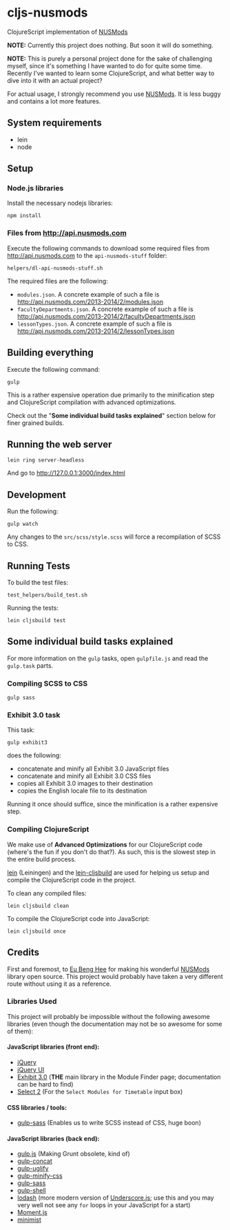 # cljs-nusmods

ClojureScript implementation of [NUSMods](http://nusmods.com)

**NOTE:** Currently this project does nothing. But soon it will do something.

**NOTE:** This is purely a personal project done for the sake of challenging
myself, since it's something I have wanted to do for quite some time.
Recently I've wanted to learn some ClojureScript, and what better way to dive
into it with an actual project?

For actual usage, I strongly recommend you use [NUSMods](http://nusmods.com).
It is less buggy and contains a lot more features.

## System requirements

- lein
- node

## Setup

### Node.js libraries

Install the necessary nodejs libraries:

    npm install

### Files from http://api.nusmods.com

Execute the following commands to download some required files from
http://api.nusmods.com to the `api-nusmods-stuff` folder:

    helpers/dl-api-nusmods-stuff.sh

The required files are the following:

- `modules.json`. A concrete example of such a file is
http://api.nusmods.com/2013-2014/2/modules.json
- `facultyDepartments.json`. A concrete example of such a file is
http://api.nusmods.com/2013-2014/2/facultyDepartments.json
- `lessonTypes.json`. A concrete example of such a file is
http://api.nusmods.com/2013-2014/2/lessonTypes.json

## Building everything

Execute the following command:

    gulp

This is a rather expensive operation due primarily to the minification step and
ClojureScript compilation with advanced optimizations.

Check out the "**Some individual build tasks explained**" section below for
finer grained builds.

## Running the web server

    lein ring server-headless

And go to http://127.0.0.1:3000/index.html

## Development

Run the following:

    gulp watch

Any changes to the `src/scss/style.scss` will force a recompilation of SCSS to
CSS.

## Running Tests

To build the test files:

    test_helpers/build_test.sh

Running the tests:

    lein cljsbuild test

## Some individual build tasks explained

For more information on the `gulp` tasks, open `gulpfile.js` and read the
`gulp.task` parts.

### Compiling SCSS to CSS

    gulp sass

### Exhibit 3.0 task

This task:

    gulp exhibit3

does the following:

- concatenate and minify all Exhibit 3.0 JavaScript files
- concatenate and minify all Exhibit 3.0 CSS files
- copies all Exhibit 3.0 images to their destination
- copies the English locale file to its destination

Running it once should suffice, since the minification is a rather expensive
step.

### Compiling ClojureScript

We make use of **Advanced Optimizations** for our ClojureScript code (where's
the fun if you don't do that?). As such, this is the slowest step in the entire
build process.

[lein](https://github.com/technomancy/leiningen) (Leiningen) and the
[lein-cljsbuild](https://github.com/emezeske/lein-cljsbuild) are used for
helping us setup and compile the ClojureScript code in the project.

To clean any compiled files:

    lein cljsbuild clean

To compile the ClojureScript code into JavaScript:

    lein cljsbuild once

## Credits

First and foremost, to [Eu Beng Hee](https://github.com/ahbeng) for making
his wonderful [NUSMods](https://github.com/ahbeng/NUSMods) library open source.
This project would probably have taken a very different route without using it
as a reference.

### Libraries Used

This project will probably be impossible without the following awesome
libraries (even though the documentation may not be so awesome for some of
them):

#### JavaScript libraries (front end):
- [jQuery](http://jquery.com/)
- [jQuery UI](https://jqueryui.com/)
- [Exhibit 3.0](http://www.simile-widgets.org/exhibit3/)
(**THE** main library in the Module Finder page; documentation can be hard to
find)
- [Select 2](http://ivaynberg.github.io/select2/)
(For the `Select Modules for Timetable` input box)

#### CSS libraries / tools:
- [gulp-sass](https://github.com/dlmanning/gulp-sass)
(Enables us to write SCSS instead of CSS, huge boon)

#### JavaScript libraries (back end):
- [gulp.js](http://gulpjs.com/) (Making Grunt obsolete, kind of)
- [gulp-concat](https://github.com/wearefractal/gulp-concat)
- [gulp-uglify](https://www.npmjs.org/package/gulp-uglify)
- [gulp-minify-css](https://github.com/jonathanepollack/gulp-minify-css)
- [gulp-sass](https://github.com/dlmanning/gulp-sass)
- [gulp-shell](https://github.com/sun-zheng-an/gulp-shell)
- [lodash](http://lodash.com/)
(more modern version of [Underscore.js](http://underscorejs.org/); use this and
you may very well not see any `for` loops in your JavaScript for a start)
- [Moment.js](http://momentjs.com/)
- [minimist](https://github.com/substack/minimist)
